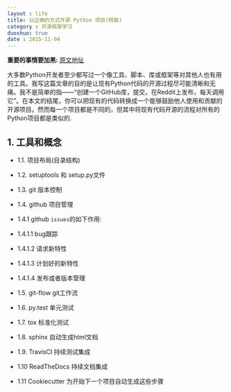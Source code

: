 ```yaml
---
layout : life
title: 以正确的方式开源 Python 项目(转载)
category : 开源框架学习
duoshuo: true
date : 2015-11-04
---
```


**重要的事情要加黑:** [原文地址][0]

大多数Python开发者至少都写过一个像工具、脚本、库或框架等对其他人也有用的工具。我写这篇文章的目的是让现有Python代码的开源过程尽可能清晰和无痛。我不是简单的指——“创建一个GitHub库，提交，在Reddit上发布，每天调用它”。在本文的结尾，你可以把现有的代码转换成一个能够鼓励他人使用和贡献的开源项目。然而每一个项目都是不同的，但其中将现有代码开源的流程对所有的Python项目都是类似的.

## 1. 工具和概念

+ 1.1. 项目布局(目录结构)

+ 1.2. setuptools 和 setup.py文件

+ 1.3. git 版本控制

+ 1.4. github 项目管理
 + 1.4.1 github `issues`的如下作用:
  + 1.4.1.1 bug跟踪
  + 1.4.1.2 请求新特性
  + 1.4.1.3 计划好的新特性
  + 1.4.1.4 发布或者版本管理

+ 1.5. git-flow git工作流

+ 1.6. py.test 单元测试

+ 1.7. tox 标准化测试

+ 1.8. sphinx 自动生成html文档

+ 1.9. TravisCI 持续测试集成

+ 1.10 ReadTheDocs 持续文档集成

+ 1.11 Cookiecutter  为开始下一个项目自动生成这些步骤


[0]: http://www.oschina.net/translate/open-sourcing-a-python-project-the-right-way?print
